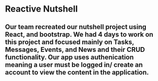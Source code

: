 # Reactive Nutshell

## Our team recreated our nutshell project using React, and bootstrap. We had 4 days to work on this project and focused mainly on Tasks, Messages, Events, and News and their CRUD functionality. Our app uses authenication meaning a user must be logged in/ create an account to view the content in the application.